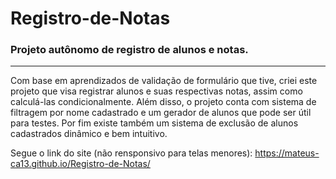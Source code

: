 # Registro-de-Notas
### Projeto autônomo de registro de alunos e notas.
---
Com base em aprendizados de validação de formulário que tive, criei este projeto que visa registrar alunos e suas respectivas notas, assim como calculá-las condicionalmente. Além disso, o projeto conta com sistema de filtragem por nome cadastrado e um gerador de alunos que pode ser útil para testes. Por fim existe também um sistema de exclusão de alunos cadastrados dinâmico e bem intuitivo.

Segue o link do site (não rensponsivo para telas menores):
https://mateus-ca13.github.io/Registro-de-Notas/
